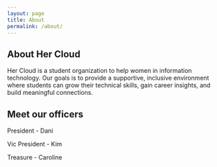 ```yaml
---
layout: page
title: About
permalink: /about/
---
```

## About Her Cloud
Her Cloud is a student organization to help women in information technology. Our goals is to provide a supportive, inclusive environment where students can grow their technical skills, gain career insights, and build meaningful connections.

## Meet our officers 

President - Dani

Vic President - Kim

Treasure - Caroline